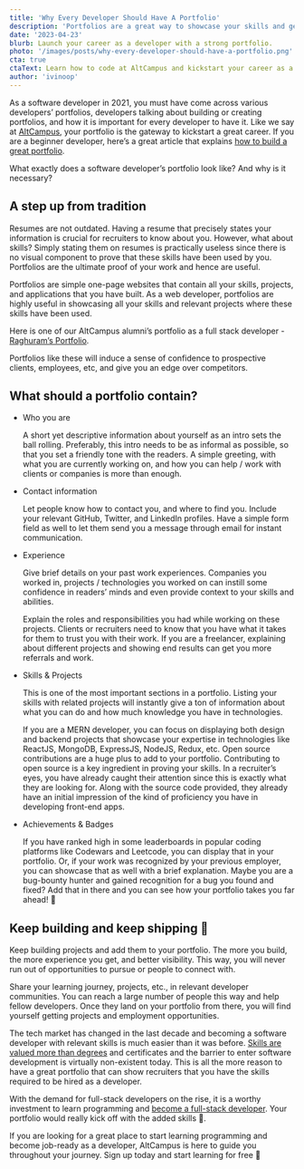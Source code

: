 ```yaml
---
title: 'Why Every Developer Should Have A Portfolio'
description: 'Portfolios are a great way to showcase your skills and get a job as a full stack developer. In this article, we discuss why and how portfolios are useful.'
date: '2023-04-23'
blurb: Launch your career as a developer with a strong portfolio.
photo: '/images/posts/why-every-developer-should-have-a-portfolio.png'
cta: true
ctaText: Learn how to code at AltCampus and kickstart your career as a software developer 🚀
author: 'ivinoop'
---
```


As a software developer in 2021, you must have come across various developers’ portfolios, developers talking about building or creating portfolios, and how it is important for every developer to have it. Like we say at [AltCampus](https://altcampus.school/), your portfolio is the gateway to kickstart a great career. If you are a beginner developer, here’s a great article that explains [how to build a great portfolio](https://altcampus.school/posts/how-to-build-a-great-portfolio-as-a-beginner-developer).

What exactly does a software developer’s portfolio look like? And why is it necessary?

## A step up from tradition

Resumes are not outdated. Having a resume that precisely states your information is crucial for recruiters to know about you. However, what about skills? Simply stating them on resumes is practically useless since there is no visual component to prove that these skills have been used by you. Portfolios are the ultimate proof of your work and hence are useful.

Portfolios are simple one-page websites that contain all your skills, projects, and applications that you have built. As a web developer, portfolios are highly useful in showcasing all your skills and relevant projects where these skills have been used.

Here is one of our AltCampus alumni’s portfolio as a full stack developer - [Raghuram’s Portfolio](https://raghuram.live/).

Portfolios like these will induce a sense of confidence to prospective clients, employees, etc, and give you an edge over competitors.

## What should a portfolio contain?

- Who you are

  A short yet descriptive information about yourself as an intro sets the ball rolling. Preferably, this intro needs to be as informal as possible, so that you set a friendly tone with the readers. A simple greeting, with what you are currently working on, and how you can help / work with clients or companies is more than enough.

- Contact information

  Let people know how to contact you, and where to find you. Include your relevant GitHub, Twitter, and LinkedIn profiles. Have a simple form field as well to let them send you a message through email for instant communication.

- Experience

  Give brief details on your past work experiences. Companies you worked in, projects / technologies you worked on can instill some confidence in readers’ minds and even provide context to your skills and abilities.

  Explain the roles and responsibilities you had while working on these projects. Clients or recruiters need to know that you have what it takes for them to trust you with their work. If you are a freelancer, explaining about different projects and showing end results can get you more referrals and work.

- Skills & Projects

  This is one of the most important sections in a portfolio. Listing your skills with related projects will instantly give a ton of information about what you can do and how much knowledge you have in technologies.

  If you are a MERN developer, you can focus on displaying both design and backend projects that showcase your expertise in technologies like ReactJS, MongoDB, ExpressJS, NodeJS, Redux, etc. Open source contributions are a huge plus to add to your portfolio. Contributing to open source is a key ingredient in proving your skills. In a recruiter’s eyes, you have already caught their attention since this is exactly what they are looking for. Along with the source code provided, they already have an initial impression of the kind of proficiency you have in developing front-end apps.

- Achievements & Badges

  If you have ranked high in some leaderboards in popular coding platforms like Codewars and Leetcode, you can display that in your portfolio. Or, if your work was recognized by your previous employer, you can showcase that as well with a brief explanation. Maybe you are a bug-bounty hunter and gained recognition for a bug you found and fixed? Add that in there and you can see how your portfolio takes you far ahead! 🚀

## Keep building and keep shipping 🙌

Keep building projects and add them to your portfolio. The more you build, the more experience you get, and better visibility. This way, you will never run out of opportunities to pursue or people to connect with.

Share your learning journey, projects, etc., in relevant developer communities. You can reach a large number of people this way and help fellow developers. Once they land on your portfolio from there, you will find yourself getting projects and employment opportunities.

The tech market has changed in the last decade and becoming a software developer with relevant skills is much easier than it was before. [Skills are valued more than degrees](https://altcampus.school/posts/do-you-need-a-cs-degree-to-become-a-software-developer) and certificates and the barrier to enter software development is virtually non-existent today. This is all the more reason to have a great portfolio that can show recruiters that you have the skills required to be hired as a developer.

With the demand for full-stack developers on the rise, it is a worthy investment to learn programming and [become a full-stack developer](https://altcampus.school/posts/heres-everything-you-need-to-know-to-become-a-full-stack-web-developer). Your portfolio would really kick off with the added skills 🎯.

If you are looking for a great place to start learning programming and become job-ready as a developer, AltCampus is here to guide you throughout your journey. Sign up today and start learning for free 🙌
